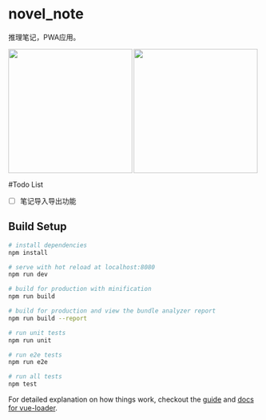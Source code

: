 # novel_note

推理笔记，PWA应用。

<img src="https://raw.githubusercontent.com/ciming/novelNote/master/cover.png" align="left" width="248" />
<img src="https://raw.githubusercontent.com/ciming/novelNote/master/cover1.png"  width="248" />

#Todo List

- [ ] 笔记导入导出功能

## Build Setup

``` bash
# install dependencies
npm install

# serve with hot reload at localhost:8080
npm run dev

# build for production with minification
npm run build

# build for production and view the bundle analyzer report
npm run build --report

# run unit tests
npm run unit

# run e2e tests
npm run e2e

# run all tests
npm test
```

For detailed explanation on how things work, checkout the [guide](http://vuejs-templates.github.io/webpack/) and [docs for vue-loader](http://vuejs.github.io/vue-loader).
